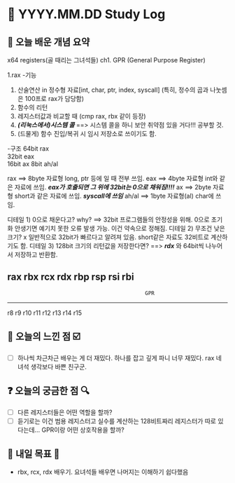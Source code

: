 # 📅 YYYY.MM.DD Study Log

## 📌 오늘 배운 개념 요약


x64 registers(골 때리는 그녀석들)
ch1. GPR (General Purpose Register)

1.rax 
-기능
 1) 산술연산 in 정수형 자료[int, char, ptr, index, syscall] (특히, 정수의 곱과 나눗셈은 100프로 rax가 담당함)  
 2) 함수의 리턴
 3) 레지스터값과 비교할 때 (cmp rax, rbx 같이 등장)
 4) ***(리눅스에서)시스템 콜*** ==> 시스템 콜을 하니 보안 취약점 있을 거다!!! 공부할 것.
 5) (드물게) 함수 진입/복귀 시 임시 저장소로 쓰이기도 함.

-구조
 64bit rax    
 32bit eax      
 16bit ax
 8bit ah/al

 rax ==> 8byte 자료형 long, ptr 등에 일 때 전부 쓰임.
   eax ==> 4byte 자료형 int와 같은 자료에 쓰임. ***eax가 호출되면 그 위에 32bit는 0으로 채워짐!!!!*** 
      ax ==> 2byte 자료형 short과 같은 자료에 쓰임. ***syscall에 쓰임*** 
         ah/al ==> 1byte 자료형(al) char에 쓰임.


 디테일 1) 0으로 채운다고? why? ==> 32bit 프로그램들의 안정성을 위해. 0으로 초기화 안생기면 예기치 못한 오류 발생 가능. 이건 약속으로 정해짐.
 디테일 2) 무조건 낮은 크기? x 일반적으로 32bit가 빠르다고 알려져 있음. short같은 자료도 32비트로 계산하기도 함.
 디테일 3) 128bit 크기의 리턴값을 저장한다면? ==> ***rdx*** 와 64bit씩 나누어서 저장하고 반환함.
         

  









rax          rbx          rcx          rdx            rbp            rsp            rsi            rbi
------------------------------------------------------------------------------------------------------
                                                GPR
------------------------------------------------------------------------------------------------------
r8            r9          r10          r11            r12            r13            r14            r15







## 🧠 오늘의 느낀 점 ☑️

- [ ] 하나씩 차근차근 배우는 게 더 재밌다. 하나를 잡고 깊게 파니 너무 재밌다. rax 네 녀석 생각보다 바쁜 친구군.

## ❓ 오늘의 궁금한 점 🔍

- [ ] 다른 레지스터들은 어떤 역할을 할까?
- [ ] 듣기로는 이건 범용 레지스터고 실수를 계산하는 128비트짜리 레지스터가 따로 있다는데... GPR이랑 어떤 상호작용을 할까?

## 🔖 내일 목표 🎯

- rbx, rcx, rdx 배우기. 요녀석들 배우면 나머지는 이해하기 쉽다했음
